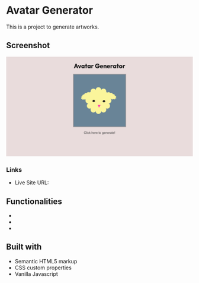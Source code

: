 # Avatar Generator

This is a project to generate artworks.

## Screenshot

![](images/screenshot.png)

### Links

- Live Site URL: []()

## Functionalities

-
-
-

## Built with

- Semantic HTML5 markup
- CSS custom properties
- Vanilla Javascript

```JS

```
